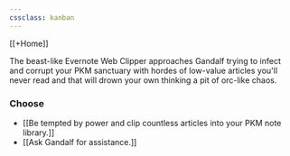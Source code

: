 ```yaml
---
cssclass: kanban
---
```

[[+Home]]

The beast-like Evernote Web Clipper approaches Gandalf trying to infect and corrupt your PKM sanctuary with hordes of low-value articles you'll never read and that will drown your own thinking a pit of orc-like chaos.

### Choose
- [[Be tempted by power and clip countless articles into your PKM note library.]]
- [[Ask Gandalf for assistance.]]

